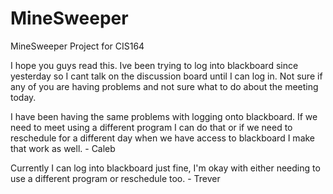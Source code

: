 # MineSweeper
MineSweeper Project for CIS164


I hope you guys read this.  Ive been trying to log into blackboard since yesterday so I cant talk on the discussion board until I can log in.  Not sure if any of you are having problems and not sure what to do about the meeting today.

I have been having the same problems with logging onto blackboard. If we need to meet using a different program I can do that or if we need to reschedule for a different day
when we have access to blackboard I make that work as well. - Caleb

Currently I can log into blackboard just fine, I'm okay with either needing to use a different program or reschedule too. - Trever 
